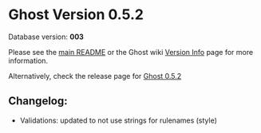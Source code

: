 # Ghost Version 0.5.2

Database version: **003**

Please see the [main README](https://github.com/TryGhost/Ghost-Config/tree/master/ghost-versions#ghost-db-version-debugging-kit) or the Ghost wiki [Version Info](https://github.com/TryGhost/Ghost/wiki/Version-Info) page for more information.

Alternatively, check the release page for [Ghost 0.5.2](https://github.com/TryGhost/Ghost/releases/tag/0.5.2)

## Changelog:

- Validations: updated to not use strings for rulenames (style)